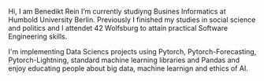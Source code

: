 Hi, I am Benedikt Rein
I’m currently studiyng Busines Informatics at Humbold University Berlin. Previously I finished my studies in social science and politics and I attendet 42 Wolfsburg to attain practical Software Engineering skills.

I'm implementing Data Sciencs projects using Pytorch, Pytorch-Forecasting, Pytorch-Lightning, standard machine learning libraries and Pandas and enjoy educating people about big data, machine learnign and ethics of AI.


<!---
ben10ben/ben10ben is a ✨ special ✨ repository because its `README.md` (this file) appears on your GitHub profile.
You can click the Preview link to take a look at your changes.
--->
